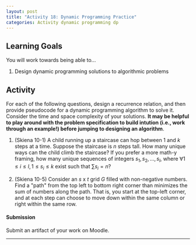 ```yaml
---
layout: post
title: "Activity 18: Dynamic Programming Practice"
categories: Activity dynamic programming dp 
---
```


## Learning Goals

You will work towards being able to...

1. Design dynamic programming solutions to algorithmic problems


## Activity
For each of the following questions, design a recurrence relation, and then provide pseudocode for a dynamic programming algorithm to solve it. Consider the time and space complexity of your solutions. **It may be helpful to play around with the problem specification to build intution (i.e., work through an example!) before jumping to designing an algorithm**.

1. (Skiena 10-1) A child running up a staircase can hop between 1 and $k$ steps at a time. Suppose the staircase is $n$ steps tall. How many unique ways can the child climb the staircase? If you prefer a more math-y framing, how many unique sequences of integers $s_1, s_2, \dots, s_l$, where $\forall 1 \leq i \leq l, 1 \leq s_i \leq k$ exist such that $\sum s_i = n$?

2. (Skiena 10-5) Consider an $s$ x $t$ grid $G$ filled with non-negative numbers. Find a "path" from the top left to bottom right corner than minimizes the sum of numbers along the path. That is, you start at the top-left corner, and at each step can choose to move down within the same column or right within the same row. 

#### Submission
Submit an artifact of your work on Moodle. 

---
